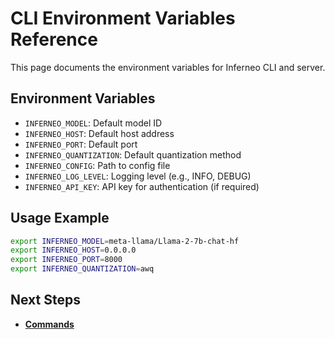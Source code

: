 # CLI Environment Variables Reference

This page documents the environment variables for Inferneo CLI and server.

## Environment Variables

- `INFERNEO_MODEL`: Default model ID
- `INFERNEO_HOST`: Default host address
- `INFERNEO_PORT`: Default port
- `INFERNEO_QUANTIZATION`: Default quantization method
- `INFERNEO_CONFIG`: Path to config file
- `INFERNEO_LOG_LEVEL`: Logging level (e.g., INFO, DEBUG)
- `INFERNEO_API_KEY`: API key for authentication (if required)

## Usage Example

```bash
export INFERNEO_MODEL=meta-llama/Llama-2-7b-chat-hf
export INFERNEO_HOST=0.0.0.0
export INFERNEO_PORT=8000
export INFERNEO_QUANTIZATION=awq
```

## Next Steps
- **[Commands](commands.md)** 